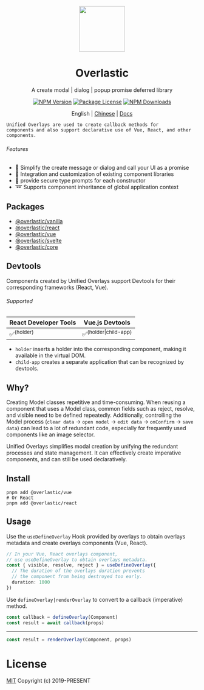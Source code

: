 <p align="center">
  <img src="https://github.com/hairyf/overlastic/raw/master/docs/public/logo.svg" style="width:120px;" />
</p>

<h1 align="center">Overlastic</h1>

<p align="center">
  A create modal | dialog | popup promise deferred library
</p>

<p align="center">
  <a href="https://www.npmjs.com/@overlastic/core"><img src="https://img.shields.io/npm/v/@overlastic/core.svg" alt="NPM Version" /></a>
  <a href="https://www.npmjs.com/@overlastic/core"><img src="https://img.shields.io/npm/l/@overlastic/core.svg" alt="Package License" /></a>
  <a href="https://www.npmjs.com/@overlastic/core"><img src="https://img.shields.io/npm/dm/@overlastic/core.svg" alt="NPM Downloads" /></a>
</p>

<p align="center">
  English | <a href="https://github.com/hairyf/overlastic/blob/master/README_CN.md">Chinese</a> | <a href="https://overlastic.vercel.app">Docs</a>
</p>

    Unified Overlays are used to create callback methods for
    components and also support declarative use of Vue, React, and other components.

###### Features

- 💫 Simplify the create message or dialog and call your UI as a promise
- 🧩 Integration and customization of existing component libraries
- 🦾 provide secure type prompts for each constructor
- ➿ Supports component inheritance of global application context

## Packages

- [@overlastic/vanilla](https://overlastic.vercel.app/element/)
- [@overlastic/react](https://overlastic.vercel.app/react/)
- [@overlastic/vue](https://overlastic.vercel.app/vue/)
- [@overlastic/svelte](https://overlastic.vercel.app/svelte/)
- [@overlastic/core](https://overlastic.vercel.app/functions/constructor.html)

## Devtools

Components created by Unified Overlays support Devtools for their corresponding frameworks (React, Vue).

###### Supported

| React Developer Tools | Vue.js Devtools                 |
| --------------------- | ------------------------------- |
| ✅<sup>(holder)</sup>  | ✅<sup>(holder\|child-app)</sup> |

- `holder` inserts a holder into the corresponding component, making it available in the virtual DOM.
- `child-app` creates a separate application that can be recognized by devtools.

## Why?

Creating Model classes repetitive and time-consuming. When reusing a component that uses a Model class, common fields such as reject, resolve, and visible need to be defined repeatedly. Additionally, controlling the Model process (`clear data` -> `open model` -> `edit data` -> `onConfirm` -> `save data`) can lead to a lot of redundant code, especially for frequently used components like an image selector.

Unified Overlays simplifies modal creation by unifying the redundant processes and state management. It can effectively create imperative components, and can still be used declaratively.

## Install

```
pnpm add @overlastic/vue
# Or React
pnpm add @overlastic/react
```

## Usage

Use the `useDefineOverlay` Hook provided by overlays to obtain overlays metadata and create overlays components (Vue, React).

```ts
// In your Vue, React overlays component,
// use useDefineOverlay to obtain overlays metadata.
const { visible, resolve, reject } = useDefineOverlay({
  // The duration of the overlays duration prevents
  // the component from being destroyed too early.
  duration: 1000
})
```

Use `defineOverlay|renderOverlay` to convert to a callback (imperative) method.

```ts
const callback = defineOverlay(Component)
const result = await callback(props)
```

---

```ts
const result = renderOverlay(Component, props)
```

# License

[MIT](LICENSE) Copyright (c) 2019-PRESENT
